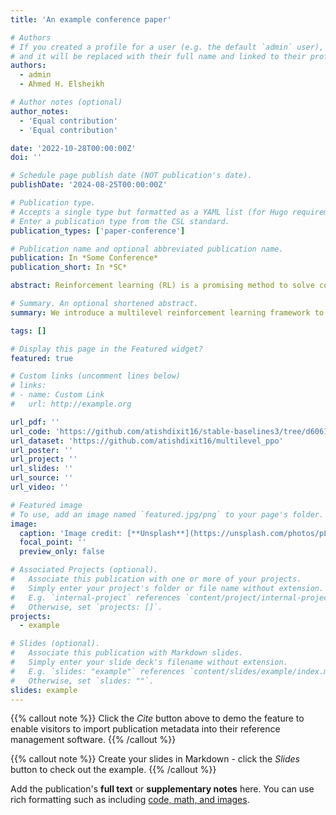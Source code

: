 ```yaml
---
title: 'An example conference paper'

# Authors
# If you created a profile for a user (e.g. the default `admin` user), write the username (folder name) here
# and it will be replaced with their full name and linked to their profile.
authors:
  - admin
  - Ahmed H. Elsheikh

# Author notes (optional)
author_notes:
  - 'Equal contribution'
  - 'Equal contribution'

date: '2022-10-28T00:00:00Z'
doi: ''

# Schedule page publish date (NOT publication's date).
publishDate: '2024-08-25T00:00:00Z'

# Publication type.
# Accepts a single type but formatted as a YAML list (for Hugo requirements).
# Enter a publication type from the CSL standard.
publication_types: ['paper-conference']

# Publication name and optional abbreviated publication name.
publication: In *Some Conference*
publication_short: In *SC*

abstract: Reinforcement learning (RL) is a promising method to solve control problems. However, model-free RL algorithms are sample inefficient and require thousands if not millions of samples to learn optimal control policies. A major source of computational cost in RL corresponds to the transition function, which is dictated by the model dynamics. This is especially problematic when model dynamics is represented with coupled PDEs. In such cases, the transition function often involves solving a large-scale discretization of the said PDEs. We propose a multilevel RL framework in order to ease this cost by exploiting sublevel models that correspond to coarser scale discretization (i.e. multilevel models). This is done by formulating an approximate multilevel Monte Carlo estimate of the objective function of the policy and / or value network instead of Monte Carlo estimates, as done in the classical framework. As a demonstration of this framework, we present a multilevel version of the proximal policy optimization (PPO) algorithm. Here, the level refers to the grid fidelity of the chosen simulation-based environment. We provide two examples of simulation-based environments that employ stochastic PDEs that are solved using finite-volume discretization. For the case studies presented, we observed substantial computational savings using multilevel PPO compared to its classical counterpart.

# Summary. An optional shortened abstract.
summary: We introduce a multilevel reinforcement learning framework to reduce computational costs associated with model dynamics represented by coupled PDEs, offering significant savings compared to traditional methods. By leveraging sublevel models and an approximate multilevel Monte Carlo estimate, our approach demonstrates improved efficiency in solving control problems with stochastic PDE-based environments.

tags: []

# Display this page in the Featured widget?
featured: true

# Custom links (uncomment lines below)
# links:
# - name: Custom Link
#   url: http://example.org

url_pdf: ''
url_code: 'https://github.com/atishdixit16/stable-baselines3/tree/d60610b5709ea7910bdad6b52b4347df6bded6ec'
url_dataset: 'https://github.com/atishdixit16/multilevel_ppo'
url_poster: ''
url_project: ''
url_slides: ''
url_source: ''
url_video: ''

# Featured image
# To use, add an image named `featured.jpg/png` to your page's folder.
image:
  caption: 'Image credit: [**Unsplash**](https://unsplash.com/photos/pLCdAaMFLTE)'
  focal_point: ''
  preview_only: false

# Associated Projects (optional).
#   Associate this publication with one or more of your projects.
#   Simply enter your project's folder or file name without extension.
#   E.g. `internal-project` references `content/project/internal-project/index.md`.
#   Otherwise, set `projects: []`.
projects:
  - example

# Slides (optional).
#   Associate this publication with Markdown slides.
#   Simply enter your slide deck's filename without extension.
#   E.g. `slides: "example"` references `content/slides/example/index.md`.
#   Otherwise, set `slides: ""`.
slides: example
---
```


{{% callout note %}}
Click the _Cite_ button above to demo the feature to enable visitors to import publication metadata into their reference management software.
{{% /callout %}}

{{% callout note %}}
Create your slides in Markdown - click the _Slides_ button to check out the example.
{{% /callout %}}

Add the publication's **full text** or **supplementary notes** here. You can use rich formatting such as including [code, math, and images](https://docs.hugoblox.com/content/writing-markdown-latex/).
